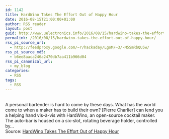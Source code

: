 ```yaml
---
id: 1142
title: HardWino Takes The Effort Out of Happy Hour
date: 2016-08-15T21:00:00+01:00
author: RSS reader
layout: post
guid: http://www.uelectronics.info/2016/08/15/hardwino-takes-the-effort-out-of-happy-hour/
permalink: /2016/08/15/hardwino-takes-the-effort-out-of-happy-hour/
rss_pi_source_url:
  - http://feedproxy.google.com/~r/hackaday/LgoM/~3/-M5SmRbQU5w/
rss_pi_source_md5:
  - b6ee8aaca246a2470db7aa411b966d04
rss_pi_canonical_url:
  - my_blog
categories:
  - RSS
tags:
  - RSS
---
```

&#013;  
A personal bartender is hard to come by these days. What has the world come to when a maker has to build their own? [Pierre Charlier] can lend you a helping hand vis-à-vis with HardWino, an open-source cocktail maker. The auto-bar is housed on a six-slot, rotating beverage holder, controlled by…&#013;  
Source: <a href="http://feedproxy.google.com/~r/hackaday/LgoM/~3/-M5SmRbQU5w/" target="_blank">HardWino Takes The Effort Out of Happy Hour</a>